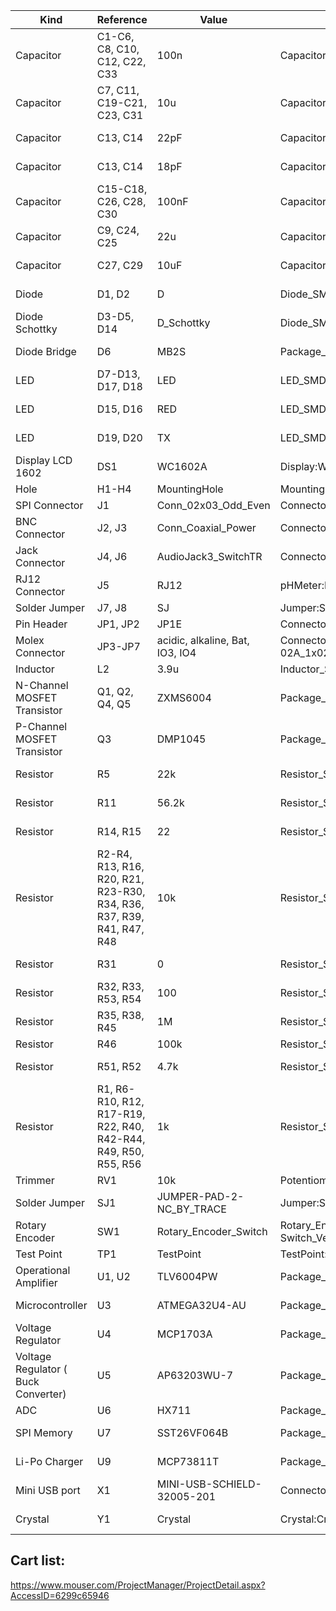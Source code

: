 | Kind                                | Reference                                                             | Value                      | Footprint                                                      | Datasheet                                                                                                                                         | Qty | Mouser Part |
| ----------------------------------- | --------------------------------------------------------------------- | -------------------------- | -------------------------------------------------------------- | ------------------------------------------------------------------------------------------------------------------------------------------------- | --- | - |
| Capacitor                           | C1-C6, C8, C10, C12, C22, C33                                         | 100n                       | Capacitor_SMD:C_0805_2012Metric_Pad1.15x1.40mm_HandSolder      | ~                                                                                                                                                 | 11  | https://www.mouser.com/ProductDetail/Wurth-Elektronik/885012207072?qs=0KOYDY2FL28rQMV4504TxA%3D%3D |
| Capacitor                           | C7, C11, C19-C21, C23, C31                                            | 10u                        | Capacitor_SMD:C_0805_2012Metric_Pad1.15x1.40mm_HandSolder      | ~                                                                                                                                                 | 7   | https://www.mouser.com/ProductDetail/KEMET/C0805C106K4PAC?qs=ycRbFa0SLRSeiuGXvc4bRQ%3D%3D |
| Capacitor                           | C13, C14                                                              | 22pF                       | Capacitor_SMD:C_0805_2012Metric_Pad1.15x1.40mm_HandSolder      | ~                                                                                                                                                 | 2   | https://www.mouser.com/ProductDetail/KEMET/C0805C220K5HACTU?qs=W0yvOO0ixfEHOdsIsVM%2FuQ%3D%3D |
| Capacitor                           | C13, C14                                                              | 18pF                       | Capacitor_SMD:C_0805_2012Metric_Pad1.15x1.40mm_HandSolder      | ~                                                                                                                                                 | 2   | https://www.mouser.com/ProductDetail/Murata-Electronics/GRM0225C1E180GA02L?qs=sGAEpiMZZMuMW9TJLBQkXvOEUEz40xgjXnwbfB8Gads%3D |
| Capacitor                           | C15-C18, C26, C28, C30                                                | 100nF                      | Capacitor_SMD:C_0805_2012Metric_Pad1.15x1.40mm_HandSolder      | ~                                                                                                                                                 | 7   | https://www.mouser.com/ProductDetail/Wurth-Elektronik/885012207072?qs=0KOYDY2FL28rQMV4504TxA%3D%3D |
| Capacitor                           | C9, C24, C25                                                          | 22u                        | Capacitor_SMD:C_0805_2012Metric_Pad1.15x1.40mm_HandSolder      | ~                                                                                                                                                 | 3   | https://www.mouser.com/ProductDetail/KEMET/C0805C226M9PACTU?qs=kHCDrmfBqSBqL0rvXoCXnA%3D%3D |
| Capacitor                           | C27, C29                                                              | 10uF                       | Capacitor_SMD:C_0805_2012Metric_Pad1.15x1.40mm_HandSolder      | ~                                                                                                                                                 | 2   | https://www.mouser.com/ProductDetail/KEMET/C0805C106K4PAC?qs=ycRbFa0SLRSeiuGXvc4bRQ%3D%3D |
| Diode                               | D1, D2                                                                | D                          | Diode_SMD:D_SOD-123                                            | ~                                                                                                                                                 | 2   | https://www.mouser.com/ProductDetail/Diodes-Incorporated/1N4148W-7-F?qs=LHX0FizJzg7Ae9ZM8LTAWw%3D%3D |
| Diode Schottky                      | D3-D5, D14                                                            | D_Schottky                 | Diode_SMD:D_SOD-123                                            | ~                                                                                                                                                 | 4   | https://www.mouser.com/ProductDetail/ON-Semiconductor/MBR0520LT1G?qs=3JMERSakebqBWTiPUQp0nw%3D%3D |
| Diode Bridge                        | D6                                                                    | MB2S                       | Package_TO_SOT_SMD:TO-269AA                                    | http://www.vishay.com/docs/88661/mb2s.pdf                                                                                                         | 1   | https://www.mouser.com/ProductDetail/Vishay-Semiconductors/MB2S-E3-80?qs=NyKJzQ80QAyhwMFYOlEGvA%3D%3D |
| LED                                 | D7-D13, D17, D18                                                      | LED                        | LED_SMD:LED_0805_2012Metric_Pad1.15x1.40mm_HandSolder          | ~                                                                                                                                                 | 9   | https://www.mouser.com/ProductDetail/Wurth-Elektronik/150080BS75000?qs=2kOmHSv6VfT2tBo3UPVqAQ%3D%3D |
| LED                                 | D15, D16                                                              | RED                        | LED_SMD:LED_0805_2012Metric_Pad1.15x1.40mm_HandSolder          | ~                                                                                                                                                 | 2   | https://www.mouser.com/ProductDetail/Wurth-Elektronik/150080RS75000?qs=LlUlMxKIyB2jdCo7bnfgew%3D%3D |
| LED                                 | D19, D20                                                              | TX                         | LED_SMD:LED_0805_2012Metric_Pad1.15x1.40mm_HandSolder          | ~                                                                                                                                                 | 2   | https://www.mouser.com/ProductDetail/Wurth-Elektronik/150080YS75000?qs=LlUlMxKIyB3k0fZGrDMI2w%3D%3D |
| Display LCD 1602                    | DS1                                                                   | WC1602A                    | Display:WC1602A                                                | http://www.wincomlcd.com/pdf/WC1602A-SFYLYHTC06.pdf                                                                                               | 1   | Not found on Mouser
| Hole                                | H1-H4                                                                 | MountingHole               | MountingHole:MountingHole_3.2mm_M3                             | ~                                                                                                                                                 | 4   | N/A
| SPI Connector                       | J1                                                                    | Conn_02x03_Odd_Even        | Connector:Tag-Connect_TC2030-IDC-NL_2x03_P1.27mm_Vertical      | ~                                                                                                                                                 | 1   | N/A
| BNC Connector                       | J2, J3                                                                | Conn_Coaxial_Power         | Connector_Coaxial:BNC_TEConnectivity_1478204_Vertical          | ~                                                                                                                                                 | 2   | https://www.mouser.com/ProductDetail/571-5-1634506-2 |
| Jack Connector                      | J4, J6                                                                | AudioJack3_SwitchTR        | Connector_Audio:Jack_3.5mm_Ledino_KB3SPRS_Horizontal           | ~                                                                                                                                                 | 2   | Not found on Mouser
| RJ12 Connector                      | J5                                                                    | RJ12                       | pHMeter:E5566-Q0LK22-L                                         | ~                                                                                                                                                 | 1   | https://www.mouser.com/ProductDetail/Pulse-Electronics/E5566-Q0LK22-L?qs=%2Fha2pyFaduj%252B%2F1mulJHXWMmHQl2zT2RI86Qsnf%252B7%252ByQ4jR7soZobZQ%3D%3D |
| Solder Jumper                       | J7, J8                                                                | SJ                         | Jumper:SolderJumper-2_P1.3mm_Open_RoundedPad1.0x1.5mm          | ~                                                                                                                                                 | 2   | N/A
| Pin Header                          | JP1, JP2                                                              | JP1E                       | Connector_PinHeader_2.54mm:PinHeader_1x02_P2.54mm_Vertical     | ~                                                                                                                                                 | 2   | https://www.mouser.com/ProductDetail/Molex/22-28-4020?qs=d9fIA1aNikTifpx8PDmVSA%3D%3D |
| Molex Connector                     | JP3-JP7                                                                   | acidic, alkaline, Bat, IO3, IO4                     | Connector_Molex:Molex_KK-254_AE-6410-02A_1x02_P2.54mm_Vertical | ~                                                                                                                                                 | 5   | https://www.mouser.com/ProductDetail/Molex/22-23-2023?qs=52ipEG6BoUHegR7NRmymbQ%3D%3D |
| Inductor                            | L2                                                                    | 3.9u                       | Inductor_SMD:L_TDK_SLF6028                                     | ~                                                                                                                                                 | 1   | https://www.mouser.com/ProductDetail/652-SDR0403-3R9ML |
| N-Channel MOSFET Transistor         | Q1, Q2, Q4, Q5                                                        | ZXMS6004                   | Package_TO_SOT_SMD:SOT-23                                      | https://www.diodes.com/assets/Datasheets/ZXMS6004FF.pdf                                                                                           | 4   | https://www.mouser.com/ProductDetail/Diodes-Incorporated/ZXMS6004FFTA?qs=ZlI2OkmkO%252BTobBFqx%2FnrUg%3D%3D |
| P-Channel MOSFET Transistor         | Q3                                                                    | DMP1045                    | Package_TO_SOT_SMD:SOT-23                                      | https://www.diodes.com/assets/Datasheets/DMP1045U.pdf                                                                                             | 1   | https://www.mouser.com/ProductDetail/621-DMP1045UQ-7 |
| Resistor                            | R5                                                                    | 22k                        | Resistor_SMD:R_0805_2012Metric_Pad1.15x1.40mm_HandSolder       | ~                                                                                                                                                 | 1   | https://www.mouser.com/ProductDetail/Vishay-Dale/CRCW080522K0FKEA?qs=sGAEpiMZZMtlubZbdhIBICPIlTSgfah7EFuAciI9i5E%3D |
| Resistor                            | R11                                                                   | 56.2k                      | Resistor_SMD:R_0805_2012Metric_Pad1.15x1.40mm_HandSolder       | ~                                                                                                                                                 | 1   | https://www.mouser.com/ProductDetail/Vishay-Dale/CRCW08052K00FKEAC?qs=sGAEpiMZZMtlubZbdhIBIIZe04wfiaJWHmrrfPOHGn8%3D |
| Resistor                            | R14, R15                                                              | 22                         | Resistor_SMD:R_0805_2012Metric_Pad1.15x1.40mm_HandSolder       | ~                                                                                                                                                 | 2   | https://www.mouser.com/ProductDetail/KOA-Speer/RK73H2ATTD22R0F?qs=sGAEpiMZZMtlubZbdhIBIE2QA7%252BZSsthZQHddLRUcV4%3D |
| Resistor                            | R2-R4, R13, R16, R20, R21, R23-R30, R34, R36, R37, R39, R41, R47, R48 | 10k                        | Resistor_SMD:R_0805_2012Metric_Pad1.15x1.40mm_HandSolder       | ~                                                                                                                                                 | 22  | https://www.mouser.com/ProductDetail/Vishay-Dale/CRCW080510K0FKEAC?qs=sGAEpiMZZMtlubZbdhIBIIZe04wfiaJWcT48uZO055s%3D |
| Resistor                            | R31                                                                   | 0                          | Resistor_SMD:R_0805_2012Metric_Pad1.15x1.40mm_HandSolder       | ~                                                                                                                                                 | 1   | https://www.mouser.com/ProductDetail/Vishay-Draloric/RCA08050000ZSEA?qs=sGAEpiMZZMtlubZbdhIBINC8FbM7HMT5j%2Fvbinb3Dv4%3D |
| Resistor                            | R32, R33, R53, R54                                                    | 100                        | Resistor_SMD:R_0805_2012Metric_Pad1.15x1.40mm_HandSolder       | ...                                                                                                                                               | 4   | https://www.mouser.com/ProductDetail/KOA-Speer/RK73H2ATTD1000F?qs=sGAEpiMZZMtlubZbdhIBIACw5nXnbbu%2F7qB6cb%2Fg29g%3D |
| Resistor                            | R35, R38, R45                                                         | 1M                         | Resistor_SMD:R_0805_2012Metric_Pad1.15x1.40mm_HandSolder       | ~                                                                                                                                                 | 3   | https://www.mouser.com/ProductDetail/Vishay-Dale/CRCW08051M00FKEAC?qs=sGAEpiMZZMtlubZbdhIBIIZe04wfiaJWumBK5p1HGl0%3D |
| Resistor                            | R46                                                                   | 100k                       | Resistor_SMD:R_0805_2012Metric_Pad1.15x1.40mm_HandSolder       | ~                                                                                                                                                 | 1   | https://www.mouser.com/ProductDetail/71-CRCW0805100KJNEAC |
| Resistor                            | R51, R52                                                              | 4.7k                       | Resistor_SMD:R_0805_2012Metric_Pad1.15x1.40mm_HandSolder       | ~                                                                                                                                                 | 2   | https://www.mouser.com/ProductDetail/Vishay-Dale/CRCW08054K70FKEA?qs=sGAEpiMZZMvdGkrng054txEw7b1YnvGuPN5czM2Dtwg%3D |
| Resistor                            | R1, R6-R10, R12, R17-R19, R22, R40, R42-R44, R49, R50, R55, R56       | 1k                         | Resistor_SMD:R_0805_2012Metric_Pad1.15x1.40mm_HandSolder       | ~                                                                                                                                                 | 19  | https://www.mouser.com/ProductDetail/KOA-Speer/RK73H2ATTD1001F?qs=sGAEpiMZZMtlubZbdhIBIHMXi0pPDQ96wRIUy6HwZNc%3D |
| Trimmer                             | RV1                                                                   | 10k                        | Potentiometer_THT:Potentiometer_Bourns_3339S_Horizontal        | ~                                                                                                                                                 | 1   | https://www.mouser.com/ProductDetail/652-3362P-1-103LF |
| Solder Jumper                       | SJ1                                                                   | JUMPER-PAD-2-NC_BY_TRACE   | Jumper:SolderJumper-2_P1.3mm_Open_RoundedPad1.0x1.5mm          | ~                                                                                                                                                 | 1   | N/A |
| Rotary Encoder                      | SW1                                                                   | Rotary_Encoder_Switch      | Rotary_Encoder:RotaryEncoder_Alps_EC11E-Switch_Vertical_H20mm  | ~                                                                                                                                                 | 1   | https://www.mouser.com/ProductDetail/ALPS/EC11E15244G1?qs=YMSFtX0bdJDiV4LBO61anw%3D%3D |
| Test Point                          | TP1                                                                   | TestPoint                  | TestPoint:TestPoint_Pad_D1.0mm                                 | ~                                                                                                                                                 | 1   | N/A |
| Operational Amplifier               | U1, U2                                                                | TLV6004PW                  | Package_SO:TSSOP-14_4.4x5mm_P0.65mm                            | http://www.ti.com/lit/ds/symlink/tlv9004.pdf                                                                                                      | 2   | https://www.mouser.com/ProductDetail/Texas-Instruments/TLV6004IPWR?qs=%2Fha2pyFadugXCo6hf40wtNZcfHAzWY7ZHrMibUaqRas%3D |
| Microcontroller                     | U3                                                                    | ATMEGA32U4-AU              | Package_QFP:TQFP-44_10x10mm_P0.8mm                             | http://ww1.microchip.com/downloads/en/DeviceDoc/Atmel-7766-8-bit-AVR-ATmega16U4-32U4_Datasheet.pdf                                                | 1   | https://www.mouser.com/ProductDetail/Microchip-Technology-Atmel/ATMEGA32U4RC-AU?qs=7AReRZHh%2FSt%252BRqfzkW8%2FkA%3D%3D |
| Voltage Regulator                   | U4                                                                    | MCP1703A                   | Package_TO_SOT_SMD:SOT-23                                      | http://ww1.microchip.com/downloads/en/DeviceDoc/20005122B.pdf                                                                                     | 1   | https://www.mouser.com/ProductDetail/Microchip-Technology/MCP1703AT-5002E-CB?qs=PZkJWYMe7lfGlNu7PCEqfg%3D%3D |
| Voltage Regulator ( Buck Converter) | U5                                                                    | AP63203WU-7                | Package_TO_SOT_SMD:TSOT-23-6                                   | https://www.diodes.com/assets/Datasheets/AP65111A.pdf                                                                                             | 1   | https://www.mouser.com/ProductDetail/Diodes-Incorporated/AP63203WU-7?qs=u16ybLDytRZ1JqxbuLkMJw%3D%3D |
| ADC                                 | U6                                                                    | HX711                      | Package_SO:SOIC-16_3.9x9.9mm_P1.27mm                           | https://components101.com/sites/default/files/component_datasheet/HX711%20Datasheet.pdf                                                           | 1   | No available on Mouser
| SPI Memory                          | U7                                                                    | SST26VF064B                | Package_SO:SOIJ-8_5.3x5.3mm_P1.27mm                            | http://ww1.microchip.com/downloads/en/DeviceDoc/SST26VF064B-SST26VF064BA-2.5V-3.0V-64-Mbit-Serial-Quad-IO-Flash-Memory-Data-Sheet-DS20005119J.pdf | 1   | https://www.mouser.com/ProductDetail/Microchip-Technology/SST26VF064B-104I-SM?qs=wzzOUr4NhYqqlRLwOxpHxA%3D%3D |
| Li-Po Charger                       | U9                                                                    | MCP73811T                  | Package_TO_SOT_SMD:SOT-23-5                                    | http://ww1.microchip.com/downloads/en/DeviceDoc/22036b.pdf                                                                                        | 1   | https://www.mouser.com/ProductDetail/Microchip-Technology/MCP73811T-420I-OT?qs=%2Fha2pyFaduhd8ARgo2W%252BwFSVRj5n4YHJgdCuOs33hPg%3D |
| Mini USB port                       | X1                                                                    | MINI-USB-SCHIELD-32005-201 | Connector_USB:USB_Mini-B_Lumberg_2486_01_Horizontal            | ~                                                                                                                                                 | 1   | https://www.mouser.com/ProductDetail/Molex/67503-1020?qs=7zcQ9RRVJlhHWuXYKEhKMg%3D%3D |
| Crystal                             | Y1                                                                    | Crystal                    | Crystal:Crystal_SMD_0603-2Pin_6.0x3.5mm_HandSoldering          | ~                                                                                                                                                 | 1   | https://www.mouser.com/ProductDetail/ECS/ECS-080-18-23G-JGN-TR?qs=HXFqYaX1Q2w96I4MjMnYbA%3D%3D |

## Cart list: 
https://www.mouser.com/ProjectManager/ProjectDetail.aspx?AccessID=6299c65946
